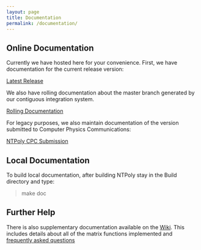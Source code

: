 ```yaml
---
layout: page
title: Documentation
permalink: /documentation/
---
```


## Online Documentation

Currently we have hosted here for your convenience. First, we have documentation
for the current release version:

[Latest Release](../doc/Latest/index.html)

We also have rolling documentation about the master branch generated by our
contiguous integration system.

[Rolling Documentation](../doc/master/index.html)

For legacy purposes, we also maintain documentation of the version submitted
to Computer Physics Communications:

[NTPoly CPC Submission](../doc/CPC/index.html)

## Local Documentation

To build local documentation, after building NTPoly stay in the Build directory
and type:

> make doc

## Further Help

There is also supplementary documentation available on the [Wiki](https://github.com/william-dawson/NTPoly/wiki). This includes details
about all of the matrix functions implemented and
[frequently asked questions](https://github.com/william-dawson/NTPoly/wiki/Frequently-Asked-Questions)
